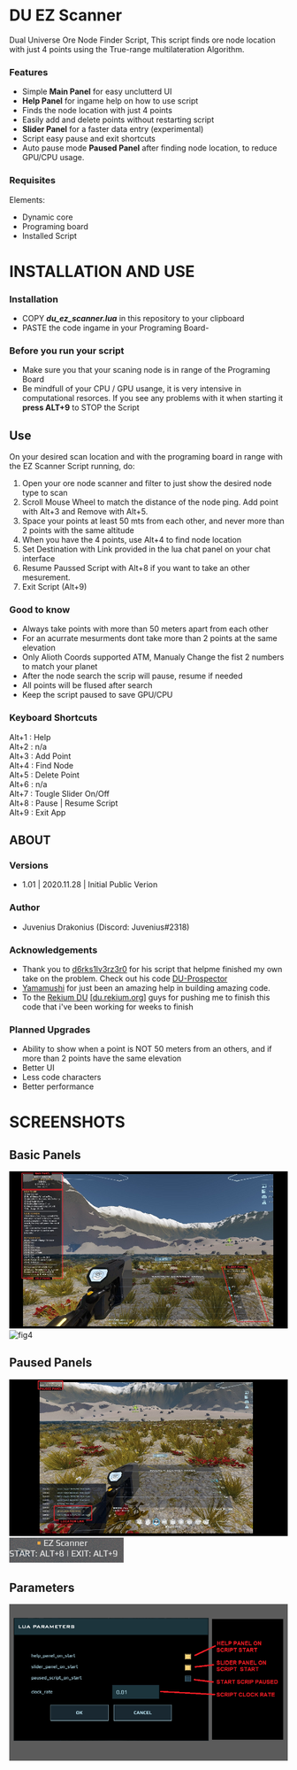 # DU EZ Scanner
Dual Universe Ore Node Finder Script, This script finds ore node location with just 4 points using the True-range multilateration Algorithm. 


### Features
- Simple **Main Panel** for easy unclutterd UI
- **Help Panel** for ingame help on how to use script
- Finds the node location with just 4 points
- Easily add and delete points without restarting script
- **Slider Panel** for a faster data entry (experimental) 
- Script easy pause and exit shortcuts
- Auto pause mode **Paused Panel** after finding node location, to reduce GPU/CPU usage.

### Requisites

Elements:
- Dynamic core
- Programing board
- Installed Script

# INSTALLATION AND USE

### Installation

- COPY ***du_ez_scanner.lua*** in this repository to your clipboard
- PASTE the code ingame in your Programing Board- 

### Before you run your script
- Make sure you that your scaning node is in range of the Programing Board
- Be mindfull of your CPU / GPU usange, it is very intensive in computational resorces. If you see any problems with it when starting it **press ALT+9** to STOP the Script

## Use

On your desired scan location and with the programing board in range with the EZ Scanner Script running, do:

1) Open your ore node scanner and filter to just show the desired node type to scan
2) Scroll Mouse Wheel to match the distance of the node ping. Add point with Alt+3 and Remove with Alt+5.
3) Space your points at least 50 mts from each other, and never more than 2 points with the same altitude
4) When you have the 4 points, use Alt+4 to find node location
5) Set Destination with Link provided in the lua chat panel on your chat interface
6) Resume Paussed Script with Alt+8 if you want to take an other mesurement.
7) Exit Script (Alt+9)

### Good to know
- Always take points with more than 50 meters apart from each other
- For an acurrate mesurments dont take more than 2 points at the same elevation
- Only Alioth Coords supported ATM, Manualy Change the fist 2 numbers to match your planet
- After the node search the scrip will pause, resume if needed
- All points will be flused after search
- Keep the script paused to save GPU/CPU

### Keyboard Shortcuts

Alt+1 : Help\
Alt+2 : n/a\
Alt+3 : Add Point\
Alt+4 : Find Node \
Alt+5 : Delete Point \
Alt+6 : n/a\
Alt+7 : Tougle Slider On/Off\
Alt+8 : Pause | Resume Script\
Alt+9 : Exit App

## ABOUT

###  Versions
- 1.01 | 2020.11.28 | Initial Public Verion

###  Author
- Juvenius Drakonius (Discord: Juvenius#2318)

### Acknowledgements
- Thank you to [d6rks1lv3rz3r0](https://github.com/d6rks1lv3rz3r0) for his script that helpme finished my own take on the problem. Check out his code [DU-Prospector](https://github.com/d6rks1lv3rz3r0/DU-Prospector)
- [Yamamushi](https://github.com/yamamushi) for just been an amazing help in building amazing code.
- To the [Rekium DU](https://discord.gg/Xy3Sk59p) [[du.rekium.org](du.rekium.org)] guys for pushing me to finish this code that i've been working for weeks to finish

### Planned Upgrades
- Ability to show when a point is NOT 50 meters from an others, and if more than 2 points have the same elevation
- Better UI
- Less code characters
- Better performance

# SCREENSHOTS

## Basic Panels
![fig1](fig1.png)
![fig4](fig5.gif)

## Paused Panels
![fig2](fig2.png)
![fig4](fig4.gif)

## Parameters
![fig3](fig3.png)
